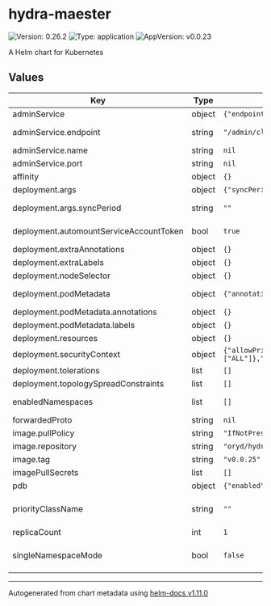 # hydra-maester

![Version: 0.26.2](https://img.shields.io/badge/Version-0.26.2-informational?style=flat-square) ![Type: application](https://img.shields.io/badge/Type-application-informational?style=flat-square) ![AppVersion: v0.0.23](https://img.shields.io/badge/AppVersion-v0.0.23-informational?style=flat-square)

A Helm chart for Kubernetes

## Values

| Key | Type | Default | Description |
|-----|------|---------|-------------|
| adminService | object | `{"endpoint":"/admin/clients","name":null,"port":null}` | Connection data to admin service of Hydra |
| adminService.endpoint | string | `"/admin/clients"` | Set the clients endpoint, should be `/clients` for Hydra 1.x and `/admin/clients` for Hydra 2.x |
| adminService.name | string | `nil` | Service name |
| adminService.port | string | `nil` | Service port |
| affinity | object | `{}` | Configure node affinity |
| deployment.args | object | `{"syncPeriod":""}` | Arguments to be passed to the program |
| deployment.args.syncPeriod | string | `""` | The minimum frequency at which watched resources are reconciled |
| deployment.automountServiceAccountToken | bool | `true` | This applications connects to the k8s API and requires the permissions |
| deployment.extraAnnotations | object | `{}` | Deployment level extra annotations |
| deployment.extraLabels | object | `{}` | Deployment level extra labels |
| deployment.nodeSelector | object | `{}` | Node labels for pod assignment. |
| deployment.podMetadata | object | `{"annotations":{},"labels":{}}` | Specify pod metadata, this metadata is added directly to the pod, and not higher objects |
| deployment.podMetadata.annotations | object | `{}` | Extra pod level annotations |
| deployment.podMetadata.labels | object | `{}` | Extra pod level labels |
| deployment.resources | object | `{}` |  |
| deployment.securityContext | object | `{"allowPrivilegeEscalation":false,"capabilities":{"drop":["ALL"]},"privileged":false,"readOnlyRootFilesystem":true,"runAsNonRoot":true,"runAsUser":1000}` | Default security context |
| deployment.tolerations | list | `[]` | Configure node tolerations. |
| deployment.topologySpreadConstraints | list | `[]` | Configure pod topologySpreadConstraints. |
| enabledNamespaces | list | `[]` | The Controller have CREATE and READ access to all Secrets in the namespaces listed below. |
| forwardedProto | string | `nil` |  |
| image.pullPolicy | string | `"IfNotPresent"` | Image pull policy |
| image.repository | string | `"oryd/hydra-maester"` | Ory Hydra-maester image |
| image.tag | string | `"v0.0.25"` | Ory Hydra-maester version |
| imagePullSecrets | list | `[]` | Image pull secrets |
| pdb | object | `{"enabled":false,"spec":{"minAvailable":1}}` | PodDistributionBudget configuration |
| priorityClassName | string | `""` | Pod priority # https://kubernetes.io/docs/concepts/configuration/pod-priority-preemption/ |
| replicaCount | int | `1` | Number of replicas in deployment |
| singleNamespaceMode | bool | `false` | Single namespace mode. If enabled the controller will watch for resources only from namespace it is deployed in, ignoring others |

----------------------------------------------
Autogenerated from chart metadata using [helm-docs v1.11.0](https://github.com/norwoodj/helm-docs/releases/v1.11.0)
